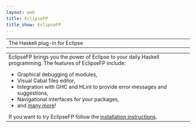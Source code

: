 ```yaml
---
layout: web
title: EclipseFP
title_show: EclipseFP
---
```


<table width="800px">
<tr>
<td valign="center" width="100%">
<div class="description">The Haskell plug-in for Eclipse</div>
</td>
<td><img src="images/name.png" /></td>
</tr>
</table>

<table width="800px">
<tr>
<td valign="center" width="100%">
EclipseFP brings you the power of Eclipse to your daily Haskell programming. The features of EclipseFP include:
<ul>
<li>Graphical debugging of modules,</li>
<li>Visual Cabal files editor,</li>
<li>Integration with GHC and HLint to provide error messages and suggestions,</li>
<li>Navigational interfaces for your packages,</li>
<li>and <a href="features.html">many more</a>!</li>
</ul>
If you want to try EclipseFP follow the <a href="install.html">installation instructions</a>.
</td>
<td><img src="images/all.png" /></td>
</tr>
</table>
<br />

